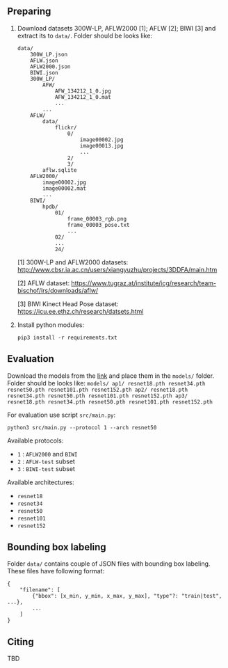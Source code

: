 ## Preparing

1. Download datasets 300W-LP, AFLW2000 [1]; AFLW [2]; BIWI [3] and extract its to `data/`.
Folder should be looks like:
    ```
    data/
        300W_LP.json
        AFLW.json
        AFLW2000.json
        BIWI.json
        300W_LP/
            AFW/
                AFW_134212_1_0.jpg
                AFW_134212_1_0.mat
                ...
            ...
        AFLW/
            data/
                flickr/
                    0/
                        image00002.jpg
                        image00013.jpg
                        ...
                    2/
                    3/
            aflw.sqlite
        AFLW2000/
            image00002.jpg
            image00002.mat
            ...
        BIWI/
            hpdb/
                01/
                    frame_00003_rgb.png
                    frame_00003_pose.txt
                    ...
                02/
                ...
                24/
    ```

    [1] 300W-LP and AFLW2000 datasets: http://www.cbsr.ia.ac.cn/users/xiangyuzhu/projects/3DDFA/main.htm

    [2] AFLW dataset: https://www.tugraz.at/institute/icg/research/team-bischof/lrs/downloads/aflw/

    [3] BIWI Kinect Head Pose dataset: https://icu.ee.ethz.ch/research/datsets.html

2. Install python modules:
    ```
    pip3 install -r requirements.txt
    ```

## Evaluation
Download the models from the [link](https://www.dropbox.com/sh/6sq3x7j0j160db9/AACrvNZu5xdUFh33POScjonoa?dl=0) and place them in the `models/` folder. Folder should be looks like:
    ```
    models/
        ap1/
            resnet18.pth
            resnet34.pth
            resnet50.pth
            resnet101.pth
            resnet152.pth
        ap2/
            resnet18.pth
            resnet34.pth
            resnet50.pth
            resnet101.pth
            resnet152.pth
        ap3/
            resnet18.pth
            resnet34.pth
            resnet50.pth
            resnet101.pth
            resnet152.pth
    ```


For evaluation use script `src/main.py`:

```
python3 src/main.py --protocol 1 --arch resnet50
```

Available protocols:
* `1` : `AFLW2000` and `BIWI`
* `2` : `AFLW-test` subset
* `3` : `BIWI-test` subset

Available architectures:
* `resnet18`
* `resnet34`
* `resnet50`
* `resnet101`
* `resnet152`

## Bounding box labeling

Folder `data/` contains couple of JSON files with bounding box labeling.
These files have following format:
```
{
    "filename": [
        {"bbox": [x_min, y_min, x_max, y_max], "type"?: "train|test", ...},
        ...
    ]
}
```

## Citing

TBD
